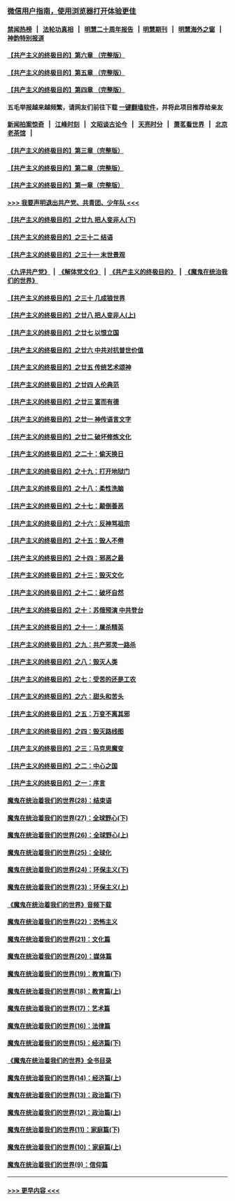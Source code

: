 ### [微信用户指南，使用浏览器打开体验更佳](https://github.com/gfw-breaker/banned-news1/blob/master/indexes/wechat-guide.md?t=0)
#### [禁闻热榜](热点新闻.md?t=0)  &nbsp;&nbsp;|&nbsp;&nbsp; [法轮功真相](https://github.com/gfw-breaker/truth/blob/master/README.md?t=0) &nbsp;&nbsp;|&nbsp;&nbsp; [明慧二十周年报告](https://github.com/gfw-breaker/mh-reports/blob/master/README.md?t=0) &nbsp;&nbsp;|&nbsp;&nbsp;[明慧期刊](https://github.com/gfw-breaker/mh-qikan) &nbsp;&nbsp;|&nbsp;&nbsp; [明慧海外之窗](https://github.com/gfw-breaker/mh-news/blob/master/README.md?t=0) &nbsp;&nbsp;|&nbsp;&nbsp; [神韵特别报道](https://github.com/gfw-breaker/mh-news/blob/master/shenyun.md?t=0)
#### [【共产主义的终极目的】第六章 （完整版）](../pages/nsc422/n11428913.md?t=02102002) 
#### [【共产主义的终极目的】第五章 （完整版）](../pages/nsc422/n11428912.md?t=02102002) 
#### [【共产主义的终极目的】第四章 （完整版）](../pages/nsc422/n11428907.md?t=02102002) 
#### 五毛举报越来越频繁，请网友们前往下载 [一键翻墙软件](https://github.com/gfw-breaker/ssr-accounts)，并将此项目推荐给亲友
#### [新闻拍案惊奇](https://github.com/gfw-breaker/banned-news1/blob/master/pages/link4.md) &nbsp;&nbsp;|&nbsp;&nbsp; [江峰时刻](https://github.com/gfw-breaker/banned-news1/blob/master/pages/link4.md) &nbsp;&nbsp;|&nbsp;&nbsp; [文昭谈古论今](https://github.com/gfw-breaker/banned-news1/blob/master/pages/link4.md) &nbsp;&nbsp;|&nbsp;&nbsp; [天亮时分](https://github.com/gfw-breaker/banned-news1/blob/master/pages/link4.md) &nbsp;&nbsp;|&nbsp;&nbsp; [萧茗看世界](https://github.com/gfw-breaker/banned-news1/blob/master/pages/link4.md) &nbsp;&nbsp;|&nbsp;&nbsp; [北京老茶馆](https://github.com/gfw-breaker/banned-news1/blob/master/pages/link4.md) &nbsp;&nbsp;|&nbsp;&nbsp; 
#### [【共产主义的终极目的】第三章（完整版）](../pages/nsc422/n11428848.md?t=02102002) 
#### [【共产主义的终极目的】第二章（完整版）](../pages/nsc422/n11428831.md?t=02102002) 
#### [【共产主义的终极目的】第一章（完整版）](../pages/nsc422/n11417651.md?t=02102002) 
#### [>>> 我要声明退出共产党、共青团、少年队 <<<](https://github.com/begood0513/goodnews/blob/master/quit/letter.md) 
#### [【共产主义的终极目的】之廿九 把人变非人(下)](../pages/nsc422/n11344140.md?t=02102002) 
#### [【共产主义的终极目的】之三十二 结语](../pages/nsc422/n11360535.md?t=02102002) 
#### [【共产主义的终极目的】之三十一 末世景观](../pages/nsc422/n11351129.md?t=02102002) 
#### [《九评共产党》](https://github.com/begood0513/9ping.md/blob/master/README.md) &nbsp;|&nbsp; [《解体党文化》](../../../../jtdwh.md/blob/master/README.md)  &nbsp;|&nbsp; [《共产主义的终极目的》](../../../../gczydzjmd.md/blob/master/README.md) &nbsp;|&nbsp; [《魔鬼在统治我们的世界》](../../../../mgztzwmdsj.md/blob/master/README.md) 
#### [【共产主义的终极目的】之三十 几成狼世界](../pages/nsc422/n11348280.md?t=02102002) 
#### [【共产主义的终极目的】之廿八 把人变非人(上)](../pages/nsc422/n11340492.md?t=02102002) 
#### [【共产主义的终极目的】之廿七 以恨立国](../pages/nsc422/n11336944.md?t=02102002) 
#### [【共产主义的终极目的】之廿六 中共对抗普世价值](../pages/nsc422/n11324785.md?t=02102002) 
#### [【共产主义的终极目的】之廿五 传统艺术颂神](../pages/nsc422/n11296396.md?t=02102002) 
#### [【共产主义的终极目的】之廿四 人伦典范](../pages/nsc422/n11296397.md?t=02102002) 
#### [【共产主义的终极目的】之廿三 富而有德](../pages/nsc422/n11283598.md?t=02102002) 
#### [【共产主义的终极目的】之廿一 神传语言文字](../pages/nsc422/n11263265.md?t=02102002) 
#### [【共产主义的终极目的】之廿二 破坏修炼文化](../pages/nsc422/n11245728.md?t=02102002) 
#### [【共产主义的终极目的】之二十：偷天换日](../pages/nsc422/n11238846.md?t=02102002) 
#### [【共产主义的终极目的】之十九：打开地狱门](../pages/nsc422/n11206376.md?t=02102002) 
#### [【共产主义的终极目的】之十八：柔性洗脑](../pages/nsc422/n11199994.md?t=02102002) 
#### [【共产主义的终极目的】之十七：颠倒善恶](../pages/nsc422/n11179782.md?t=02102002) 
#### [【共产主义的终极目的】之十六：反神骂祖宗](../pages/nsc422/n11166798.md?t=02102002) 
#### [【共产主义的终极目的】之十五：毁人不倦](../pages/nsc422/n11166792.md?t=02102002) 
#### [【共产主义的终极目的】之十四：邪恶之最](../pages/nsc422/n11150249.md?t=02102002) 
#### [【共产主义的终极目的】之十三：毁灭文化](../pages/nsc422/n11135227.md?t=02102002) 
#### [【共产主义的终极目的】之十二：破坏自然](../pages/nsc422/n11135214.md?t=02102002) 
#### [【共产主义的终极目的】之十：苏俄预演 中共登台](../pages/nsc422/n11118424.md?t=02102002) 
#### [【共产主义的终极目的】之十一：屠杀精英](../pages/nsc422/n11118442.md?t=02102002) 
#### [【共产主义的终极目的】之九：共产邪灵一路杀](../pages/nsc422/n11114139.md?t=02102002) 
#### [【共产主义的终极目的】之八：毁灭人类](../pages/nsc422/n11108503.md?t=02102002) 
#### [【共产主义的终极目的】之七：受苦的还是工农](../pages/nsc422/n11101809.md?t=02102002) 
#### [【共产主义的终极目的】之六：甜头和苦头](../pages/nsc422/n11096971.md?t=02102002) 
#### [【共产主义的终极目的】之五：万变不离其邪](../pages/nsc422/n11091285.md?t=02102002) 
#### [【共产主义的终极目的】之四：毁灭路线图](../pages/nsc422/n11086284.md?t=02102002) 
#### [【共产主义的终极目的】之三：马克思魔变](../pages/nsc422/n11061941.md?t=02102002) 
#### [【共产主义的终极目的】之二：中心之国](../pages/nsc422/n11047728.md?t=02102002) 
#### [【共产主义的终极目的】之一：序言](../pages/nsc422/n11086077.md?t=02102002) 
#### [魔鬼在统治着我们的世界(28)：结束语](../pages/nsc422/n10936246.md?t=02102002) 
#### [魔鬼在统治着我们的世界(27)：全球野心(下)](../pages/nsc422/n10928319.md?t=02102002) 
#### [魔鬼在统治着我们的世界(26)：全球野心(上)](../pages/nsc422/n10900318.md?t=02102002) 
#### [魔鬼在统治着我们的世界(25)：全球化](../pages/nsc422/n10788205.md?t=02102002) 
#### [魔鬼在统治着我们的世界(24)：环保主义(下)](../pages/nsc422/n10695307.md?t=02102002) 
#### [魔鬼在统治着我们的世界(23)：环保主义(上)](../pages/nsc422/n10688613.md?t=02102002) 
#### [《魔鬼在统治着我们的世界》音频下载](../pages/nsc422/n10635553.md?t=02102002) 
#### [魔鬼在统治着我们的世界(22)：恐怖主义](../pages/nsc422/n10614727.md?t=02102002) 
#### [魔鬼在统治着我们的世界(21)：文化篇](../pages/nsc422/n10597706.md?t=02102002) 
#### [魔鬼在统治着我们的世界(20)：媒体篇](../pages/nsc422/n10586579.md?t=02102002) 
#### [魔鬼在统治着我们的世界(19)：教育篇(下)](../pages/nsc422/n10564808.md?t=02102002) 
#### [魔鬼在统治着我们的世界(18)：教育篇(上)](../pages/nsc422/n10526970.md?t=02102002) 
#### [魔鬼在统治着我们的世界(17)：艺术篇](../pages/nsc422/n10499093.md?t=02102002) 
#### [魔鬼在统治着我们的世界(16)：法律篇](../pages/nsc422/n10485969.md?t=02102002) 
#### [魔鬼在统治着我们的世界(15)：经济篇(下)](../pages/nsc422/n10469975.md?t=02102002) 
#### [《魔鬼在统治着我们的世界》全书目录](../pages/nsc422/n10464261.md?t=02102002) 
#### [魔鬼在统治着我们的世界(14)：经济篇(上)](../pages/nsc422/n10457370.md?t=02102002) 
#### [魔鬼在统治着我们的世界(13)：政治篇(下)](../pages/nsc422/n10448270.md?t=02102002) 
#### [魔鬼在统治着我们的世界(12)：政治篇(上)](../pages/nsc422/n10444576.md?t=02102002) 
#### [魔鬼在统治着我们的世界(11)：家庭篇(下)](../pages/nsc422/n10440961.md?t=02102002) 
#### [魔鬼在统治着我们的世界(10)：家庭篇(上)](../pages/nsc422/n10435448.md?t=02102002) 
#### [魔鬼在统治着我们的世界(9)：信仰篇](../pages/nsc422/n10432159.md?t=02102002) 

----
#### [ >>> 更早内容 <<< ](../indexes/nsc422-earlier.md)
